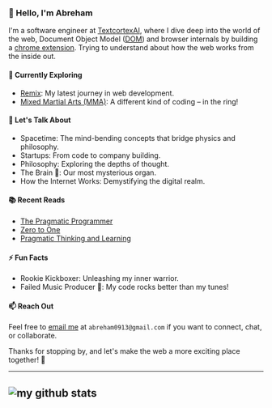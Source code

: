 ### 👋 Hello, I'm Abreham

I'm a software engineer at [TextcortexAI](https://textcortex.com/), where I dive deep into the world of the web, Document Object Model ([DOM](https://developer.mozilla.org/en-US/docs/Web/API/Document_Object_Model/Introduction)) and browser internals by building a [chrome extension](https://chrome.google.com/webstore/detail/textcortex-ai-writing-ass/hahkojdegblcccihngmgndhdfheheofe). Trying to understand about how the web works from the inside out.

#### 🌱 Currently Exploring

- [Remix](https://remix.run/): My latest journey in web development.
- [Mixed Martial Arts (MMA)](https://en.wikipedia.org/wiki/Mixed_martial_arts): A different kind of coding – in the ring!

#### 💬 Let's Talk About

- Spacetime: The mind-bending concepts that bridge physics and philosophy.
- Startups: From code to company building.
- Philosophy: Exploring the depths of thought.
- The Brain 🧠: Our most mysterious organ.
- How the Internet Works: Demystifying the digital realm.

#### 📚 Recent Reads

- [The Pragmatic Programmer](https://www.amazon.com/Pragmatic-Programmer-journey-mastery-Anniversary/dp/0135957052)
- [Zero to One](https://www.amazon.com/Zero-One-Notes-Startups-Future/dp/0804139296)
- [Pragmatic Thinking and Learning](https://www.amazon.com/Pragmatic-Thinking-Learning-Refactor-Programmers/dp/1934356050)

#### ⚡ Fun Facts

- Rookie Kickboxer: Unleashing my inner warrior.
- Failed Music Producer 🎵: My code rocks better than my tunes!

#### 📫 Reach Out

Feel free to [email me](mailto:abreham0913@gmail.com) at `abreham0913@gmail.com` if you want to connect, chat, or collaborate.

Thanks for stopping by, and let's make the web a more exciting place together! 🚀


---
![my github stats](https://readmestats.999857.xyz/api?username=abrehamgezahegn&count_private=true&show_icons=true)
----

